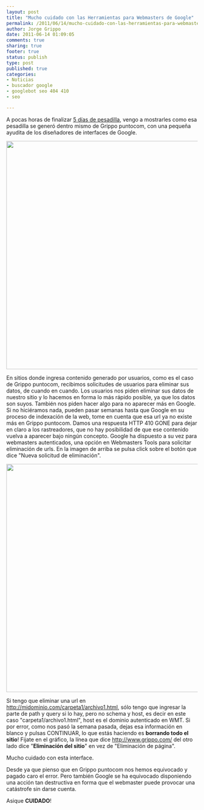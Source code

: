 ```yaml
--- 
layout: post
title: "Mucho cuidado con las Herramientas para Webmasters de Google"
permalink: /2011/06/14/mucho-cuidado-con-las-herramientas-para-webmasters-de-googlentas-para-we/
author: Jorge Grippo
date: 2011-06-14 01:09:05
comments: true
sharing: true
footer: true
status: publish
type: post
published: true
categories: 
- Noticias
- buscador google
- googlebot seo 404 410
- seo

---
```

<!-- 216 -->
A pocas horas de finalizar <a href="http://www.uberbin.net/archivos/google/fuera-de-google-fuera-de-internet.php">5 días de pesadilla</a>, vengo a mostrarles como esa pesadilla se generó dentro mismo de Grippo puntocom, con una pequeña ayudita de los diseñadores de interfaces de Google.

<caption id="" align="alignnone" width="600" caption="En esta opción de WMT, eliminamos urls discretas"><img title="Herramientas para Webmasters de Google" src="http://a8.sphotos.ak.fbcdn.net/hphotos-ak-ash4/251226_10150281449895211_681735210_9546436_2123017_n.jpg" alt="" width="600" /></caption>

En sitios donde ingresa contenido generado por usuarios, como es el caso de Grippo puntocom, recibimos solicitudes de usuarios para eliminar sus datos, de cuando en cuando. Los usuarios nos piden eliminar sus datos de nuestro sitio y lo hacemos en forma lo más rápido posible, ya que los datos son suyos. También nos piden hacer algo para no aparecer más en Google. Si no hiciéramos nada, pueden pasar semanas hasta que Google en su proceso de indexación de la web, tome en cuenta que esa url ya no existe más en Grippo puntocom. Damos una respuesta HTTP 410 GONE para dejar en claro a los rastreadores, que no hay posibilidad de que ese contenido vuelva a aparecer bajo ningún concepto. Google ha dispuesto a su vez para webmasters autenticados, una opción en Webmasters Tools para solicitar eliminación de urls. En la imagen de arriba se pulsa click sobre el botón que dice "Nueva solicitud de eliminación".

<caption id="" align="alignnone" width="600" caption="Asegurate de meter algo en el casillero antes de apretar CONTINUAR, o estarás borrando todo tu sitio"><img title="Eliminación de url" src="http://a8.sphotos.ak.fbcdn.net/hphotos-ak-snc6/247550_10150281451015211_681735210_9546448_2547909_n.jpg" alt="" width="600" /></caption>

Si tengo que eliminar una url en http://midominio.com/carpeta1/archivo1.html, sólo tengo que ingresar la parte de path y query si lo hay, pero no schema y host, es decir en este caso "carpeta1/archivo1.html", host es el dominio autenticado en WMT. Si por error, como nos pasó la semana pasada, dejas esa información en blanco y pulsas CONTINUAR, lo que estás haciendo es <strong>borrando todo el sitio</strong>! Fijate en el gráfico, la línea que dice http://www.grippo.com/ del otro lado dice "<strong>Eliminación del sitio</strong>" en vez de "Eliminación de página".

Mucho cuidado con esta interface.

Desde ya que pienso que en Grippo puntocom nos hemos equivocado y pagado caro el error. Pero también Google se ha equivocado disponiendo una acción tan destructiva en forma que el webmaster puede provocar una catástrofe sin darse cuenta.

Asique <strong>CUIDADO</strong>!

